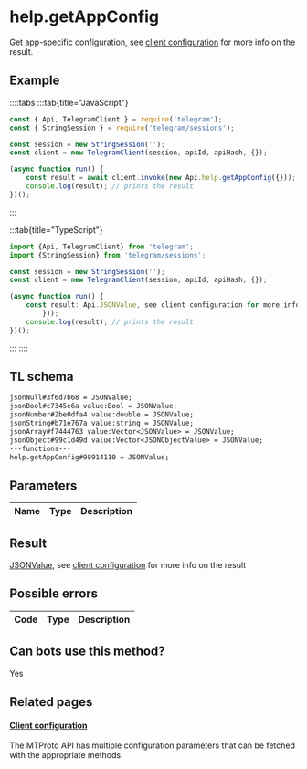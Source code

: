 # help.getAppConfig

Get app-specific configuration, see [client configuration](https://core.telegram.org/api/config#client-configuration) for more info on the result.

## Example

::::tabs
:::tab{title="JavaScript"}

```js
const { Api, TelegramClient } = require('telegram');
const { StringSession } = require('telegram/sessions');

const session = new StringSession('');
const client = new TelegramClient(session, apiId, apiHash, {});

(async function run() {
    const result = await client.invoke(new Api.help.getAppConfig({}));
    console.log(result); // prints the result
})();
```

:::

:::tab{title="TypeScript"}

```ts
import {Api, TelegramClient} from 'telegram';
import {StringSession} from 'telegram/sessions';

const session = new StringSession('');
const client = new TelegramClient(session, apiId, apiHash, {});

(async function run() {
    const result: Api.JSONValue, see client configuration for more info on the result = await client.invoke(new Api.help.getAppConfig({
		}));
    console.log(result); // prints the result
})();

```

:::
::::

## TL schema

```txt
jsonNull#3f6d7b68 = JSONValue;
jsonBool#c7345e6a value:Bool = JSONValue;
jsonNumber#2be0dfa4 value:double = JSONValue;
jsonString#b71e767a value:string = JSONValue;
jsonArray#f7444763 value:Vector<JSONValue> = JSONValue;
jsonObject#99c1d49d value:Vector<JSONObjectValue> = JSONValue;
---functions---
help.getAppConfig#98914110 = JSONValue;
```

## Parameters

| Name | Type | Description |
| :--: | ---- | ----------- |

## Result

[JSONValue](https://core.telegram.org/type/JSONValue), see [client configuration](https://core.telegram.org/api/config#client-configuration) for more info on the result

## Possible errors

| Code | Type | Description |
| :--: | ---- | ----------- |

## Can bots use this method?

Yes

## Related pages

#### [Client configuration](https://core.telegram.org/api/config)

The MTProto API has multiple configuration parameters that can be fetched with the appropriate methods.
